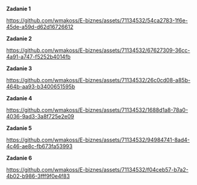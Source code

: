 
**Zadanie 1**

https://github.com/wmakoss/E-biznes/assets/71134532/54ca2783-1f6e-45de-a59d-d62d16726612

**Zadanie 2**

https://github.com/wmakoss/E-biznes/assets/71134532/67627309-36cc-4a91-a747-f5252b4014fb

**Zadanie 3**

https://github.com/wmakoss/E-biznes/assets/71134532/26c0cd08-a85b-464b-aa93-b3400651595b

**Zadanie 4**

https://github.com/wmakoss/E-biznes/assets/71134532/1688d1a8-78a0-4036-9ad3-3a8f725e2e09

**Zadanie 5**

https://github.com/wmakoss/E-biznes/assets/71134532/94984741-8ad4-4c46-ae8c-fb673fa53993

**Zadanie 6**

https://github.com/wmakoss/E-biznes/assets/71134532/f04ceb57-b7a2-4b02-b986-3fff9f0e4f83
